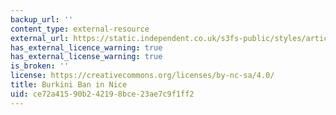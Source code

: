 ```yaml
---
backup_url: ''
content_type: external-resource
external_url: https://static.independent.co.uk/s3fs-public/styles/article_large/public/thumbnails/image/2016/08/24/12/burkini-blur.jpg
has_external_licence_warning: true
has_external_license_warning: true
is_broken: ''
license: https://creativecommons.org/licenses/by-nc-sa/4.0/
title: Burkini Ban in Nice
uid: ce72a415-90b2-4219-8bce-23ae7c9f1ff2
---
```

